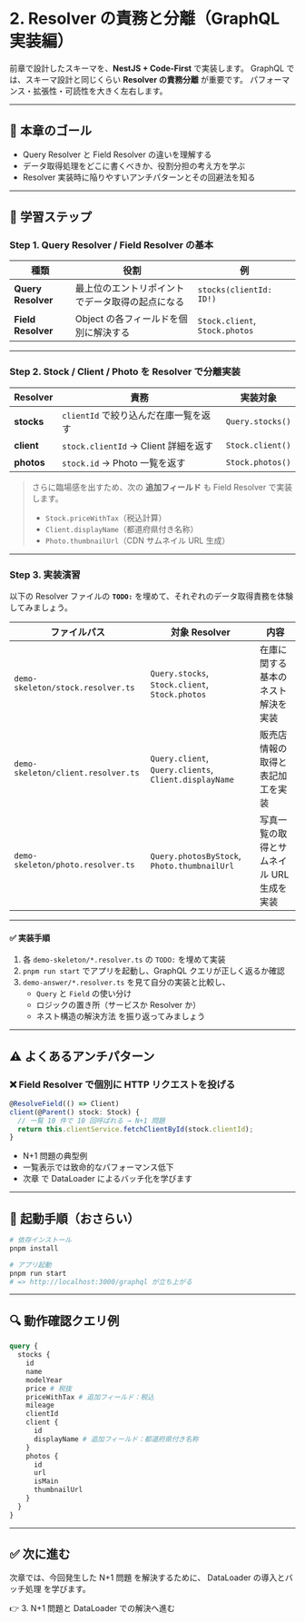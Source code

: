 # 2. Resolver の責務と分離（GraphQL 実装編）

前章で設計したスキーマを、**NestJS + Code‑First** で実装します。
GraphQL では、スキーマ設計と同じくらい **Resolver の責務分離** が重要です。
パフォーマンス・拡張性・可読性を大きく左右します。

---

## 🎯 本章のゴール

- Query Resolver と Field Resolver の違いを理解する
- データ取得処理をどこに書くべきか、役割分担の考え方を学ぶ
- Resolver 実装時に陥りやすいアンチパターンとその回避法を知る

---

## 📘 学習ステップ

### Step&nbsp;1. Query Resolver / Field Resolver の基本

| 種類               | 役割                                             | 例                             |
| ------------------ | ------------------------------------------------ | ------------------------------ |
| **Query Resolver** | 最上位のエントリポイントでデータ取得の起点になる | `stocks(clientId: ID!)`        |
| **Field Resolver** | Object の各フィールドを個別に解決する            | `Stock.client`, `Stock.photos` |

---

### Step&nbsp;2. Stock / Client / Photo を Resolver で分離実装

| Resolver   | 責務                                  | 実装対象         |
| ---------- | ------------------------------------- | ---------------- |
| **stocks** | `clientId` で絞り込んだ在庫一覧を返す | `Query.stocks()` |
| **client** | `stock.clientId` → Client 詳細を返す  | `Stock.client()` |
| **photos** | `stock.id` → Photo 一覧を返す         | `Stock.photos()` |

> さらに臨場感を出すため、次の **追加フィールド** も Field Resolver で実装します。
>
> - `Stock.priceWithTax`（税込計算）
> - `Client.displayName`（都道府県付き名称）
> - `Photo.thumbnailUrl`（CDN サムネイル URL 生成）

---

### Step&nbsp;3. 実装演習

以下の Resolver ファイルの **`TODO:`** を埋めて、それぞれのデータ取得責務を体験してみましょう。

| ファイルパス                       | 対象 Resolver                                         | 内容                                      |
| ---------------------------------- | ----------------------------------------------------- | ----------------------------------------- |
| `demo-skeleton/stock.resolver.ts`  | `Query.stocks`, `Stock.client`, `Stock.photos`        | 在庫に関する基本のネスト解決を実装        |
| `demo-skeleton/client.resolver.ts` | `Query.client`, `Query.clients`, `Client.displayName` | 販売店情報の取得と表記加工を実装          |
| `demo-skeleton/photo.resolver.ts`  | `Query.photosByStock`, `Photo.thumbnailUrl`           | 写真一覧の取得とサムネイル URL 生成を実装 |

---

#### ✅ 実装手順

1. 各 `demo-skeleton/*.resolver.ts` の `TODO:` を埋めて実装
2. `pnpm run start` でアプリを起動し、GraphQL クエリが正しく返るか確認
3. `demo-answer/*.resolver.ts` を見て自分の実装と比較し、
   - `Query` と `Field` の使い分け
   - ロジックの置き所（サービスか Resolver か）
   - ネスト構造の解決方法
     を振り返ってみましょう

---

## ⚠️ よくあるアンチパターン

### ❌ Field Resolver で個別に HTTP リクエストを投げる

```ts
@ResolveField(() => Client)
client(@Parent() stock: Stock) {
  // 一覧 10 件で 10 回呼ばれる → N+1 問題
  return this.clientService.fetchClientById(stock.clientId);
}
```

- N+1 問題の典型例
- 一覧表示では致命的なパフォーマンス低下
- 次章 で DataLoader によるバッチ化を学びます

---

## 🚀 起動手順（おさらい）

```bash
# 依存インストール
pnpm install

# アプリ起動
pnpm run start
# => http://localhost:3000/graphql が立ち上がる
```

---

## 🔍 動作確認クエリ例

```graphql
query {
  stocks {
    id
    name
    modelYear
    price # 税抜
    priceWithTax # 追加フィールド：税込
    mileage
    clientId
    client {
      id
      displayName # 追加フィールド：都道府県付き名称
    }
    photos {
      id
      url
      isMain
      thumbnailUrl
    }
  }
}
```

---

## ✅ 次に進む

次章では、今回発生した N+1 問題 を解決するために、
DataLoader の導入とバッチ処理 を学びます。

👉 3. N+1 問題と DataLoader での解決へ進む

